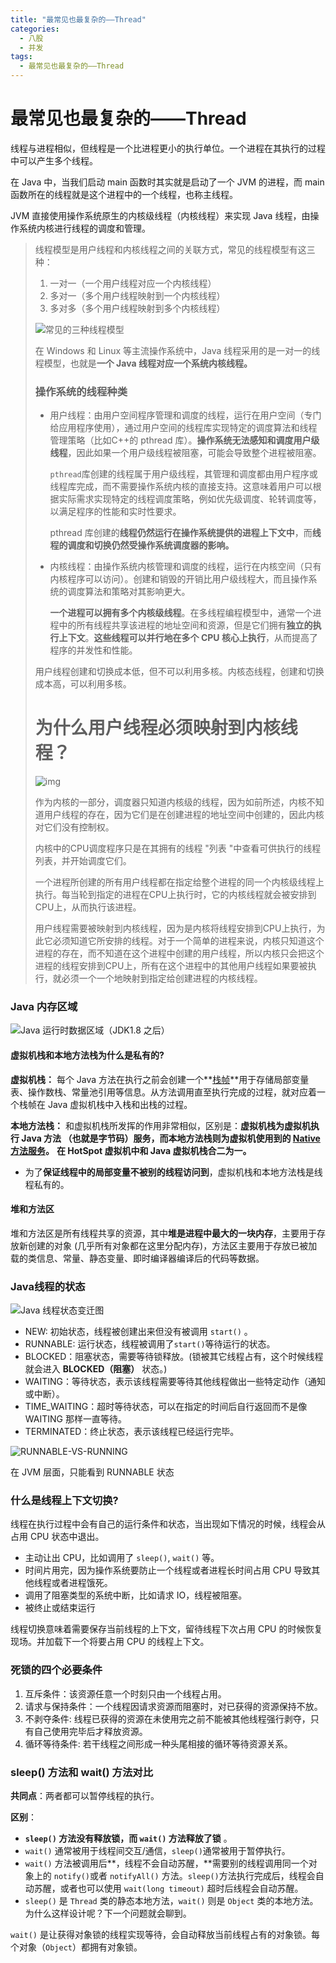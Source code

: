 ```yaml
---
title: "最常见也最复杂的——Thread"
categories:
  - 八股
  - 并发
tags:
  - 最常见也最复杂的——Thread
---
```


# 最常见也最复杂的——Thread

线程与进程相似，但线程是一个比进程更小的执行单位。一个进程在其执行的过程中可以产生多个线程。

在 Java 中，当我们启动 main 函数时其实就是启动了一个 JVM 的进程，而 main 函数所在的线程就是这个进程中的一个线程，也称主线程。

JVM 直接使用操作系统原生的内核级线程（内核线程）来实现 Java 线程，由操作系统内核进行线程的调度和管理。

>   线程模型是用户线程和内核线程之间的关联方式，常见的线程模型有这三种：
>
>   1.  一对一（一个用户线程对应一个内核线程）
>   2.  多对一（多个用户线程映射到一个内核线程）
>   3.  多对多（多个用户线程映射到多个内核线程）
>
>   ![常见的三种线程模型](/assets/images/three-types-of-thread-models.png)
>
>   在 Windows 和 Linux 等主流操作系统中，Java 线程采用的是一对一的线程模型，也就是**一个 Java 线程对应一个系统内核线程。**
>
>   ### 操作系统的线程种类
>
>   -   用户线程：由用户空间程序管理和调度的线程，运行在用户空间（专门给应用程序使用），通过用户空间的线程库实现特定的调度算法和线程管理策略（比如C++的 pthread 库）。**操作系统无法感知和调度用户级线程**，因此如果一个用户级线程被阻塞，可能会导致整个进程被阻塞。
>
>       ` pthread `库创建的线程属于用户级线程，其管理和调度都由用户程序或线程库完成，而不需要操作系统内核的直接支持。这意味着用户可以根据实际需求实现特定的线程调度策略，例如优先级调度、轮转调度等，以满足程序的性能和实时性要求。
>
>       pthread 库创建的**线程仍然运行在操作系统提供的进程上下文中**，而**线程的调度和切换仍然受操作系统调度器的影响。**
>
>   -   内核线程：由操作系统内核管理和调度的线程，运行在内核空间（只有内核程序可以访问）。创建和销毁的开销比用户级线程大，而且操作系统的调度算法和策略对其影响更大。
>
>       **一个进程可以拥有多个内核级线程**。在多线程编程模型中，通常一个进程中的所有线程共享该进程的地址空间和资源，但是它们拥有**独立的执行上下文**。**这些线程可以并行地在多个 CPU 核心上执行**，从而提高了程序的并发性和性能。
>
>   用户线程创建和切换成本低，但不可以利用多核。内核态线程，创建和切换成本高，可以利用多核。
>
>   # 为什么用户线程必须映射到内核线程？
>
>   ![img](/assets/images/c7857f61f7b6432dbd914a8bb5a90983~tplv-k3u1fbpfcp-zoom-in-crop-mark:1512:0:0:0.awebp.png)
>
>   作为内核的一部分，调度器只知道内核级的线程，因为如前所述，内核不知道用户线程的存在，因为它们是在创建进程的地址空间中创建的，因此内核对它们没有控制权。
>
>   内核中的CPU调度程序只是在其拥有的线程 "列表 "中查看可供执行的线程列表，并开始调度它们。
>
>   一个进程所创建的所有用户线程都在指定给整个进程的同一个内核级线程上执行。每当轮到指定的进程在CPU上执行时，它的内核线程就会被安排到CPU上，从而执行该进程。
>
>   用户线程需要被映射到内核线程，因为是内核将线程安排到CPU上执行，为此它必须知道它所安排的线程。对于一个简单的进程来说，内核只知道这个进程的存在，而不知道在这个进程中创建的用户线程，所以内核只会把这个进程的线程安排到CPU上，所有在这个进程中的其他用户线程如果要被执行，就必须一个一个地映射到指定给创建进程的内核线程。

### Java 内存区域

![Java 运行时数据区域（JDK1.8 之后）](/assets/images/java-runtime-data-areas-jdk1.8.png)

#### 虚拟机栈和本地方法栈为什么是私有的?

**虚拟机栈：** 每个 Java 方法在执行之前会创建一个**<u>栈帧</u>**用于存储局部变量表、操作数栈、常量池引用等信息。从方法调用直至执行完成的过程，就对应着一个栈帧在 Java 虚拟机栈中入栈和出栈的过程。

**本地方法栈：** 和虚拟机栈所发挥的作用非常相似，区别是：**虚拟机栈为虚拟机执行 Java 方法 （也就是字节码）服务，而本地方法栈则为虚拟机使用到的 <u>Native 方法服务</u>。** **在 HotSpot 虚拟机中和 Java 虚拟机栈合二为一。**

-   为了**保证线程中的局部变量不被别的线程访问到**，虚拟机栈和本地方法栈是线程私有的。

#### 堆和方法区

堆和方法区是所有线程共享的资源，其中**堆是进程中最大的一块内存**，主要用于存放新创建的对象 (几乎所有对象都在这里分配内存)，方法区主要用于存放已被加载的类信息、常量、静态变量、即时编译器编译后的代码等数据。

### Java线程的状态

![Java 线程状态变迁图](/assets/images/640.png)

-   NEW: 初始状态，线程被创建出来但没有被调用 `start()` 。
-   RUNNABLE: 运行状态，线程被调用了`start()`等待运行的状态。
-   BLOCKED：阻塞状态，需要等待锁释放。(锁被其它线程占有，这个时候线程就会进入 **BLOCKED（阻塞）** 状态。)
-   WAITING：等待状态，表示该线程需要等待其他线程做出一些特定动作（通知或中断）。
-   TIME_WAITING：超时等待状态，可以在指定的时间后自行返回而不是像 WAITING 那样一直等待。
-   TERMINATED：终止状态，表示该线程已经运行完毕。

![RUNNABLE-VS-RUNNING](/assets/images/RUNNABLE-VS-RUNNING.png)

在 JVM 层面，只能看到 RUNNABLE 状态

### 什么是线程上下文切换?

线程在执行过程中会有自己的运行条件和状态，当出现如下情况的时候，线程会从占用 CPU 状态中退出。

-   主动让出 CPU，比如调用了 `sleep()`, `wait()` 等。
-   时间片用完，因为操作系统要防止一个线程或者进程长时间占用 CPU 导致其他线程或者进程饿死。
-   调用了阻塞类型的系统中断，比如请求 IO，线程被阻塞。
-   被终止或结束运行

线程切换意味着需要保存当前线程的上下文，留待线程下次占用 CPU 的时候恢复现场。并加载下一个将要占用 CPU 的线程上下文。

### 死锁的四个必要条件

1.  互斥条件：该资源任意一个时刻只由一个线程占用。
2.  请求与保持条件：一个线程因请求资源而阻塞时，对已获得的资源保持不放。
3.  不剥夺条件: 线程已获得的资源在未使用完之前不能被其他线程强行剥夺，只有自己使用完毕后才释放资源。
4.  循环等待条件: 若干线程之间形成一种头尾相接的循环等待资源关系。

### sleep() 方法和 wait() 方法对比

**共同点**：两者都可以暂停线程的执行。

**区别**：

-   **`sleep()` 方法没有释放锁，而 `wait()` 方法释放了锁** 。
-   `wait()` 通常被用于线程间交互/通信，`sleep()`通常被用于暂停执行。
-   `wait()` 方法被调用后**，线程不会自动苏醒，**需要别的线程调用同一个对象上的 `notify()`或者 `notifyAll()` 方法。`sleep()`方法执行完成后，线程会自动苏醒，或者也可以使用 `wait(long timeout)` 超时后线程会自动苏醒。
-   `sleep()` 是 `Thread` 类的静态本地方法，`wait()` 则是 `Object` 类的本地方法。为什么这样设计呢？下一个问题就会聊到。

`wait()` 是让获得对象锁的线程实现等待，会自动释放当前线程占有的对象锁。每个对象（`Object`）都拥有对象锁。











